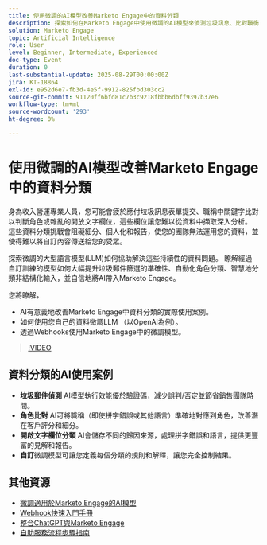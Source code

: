 ```yaml
---
title: 使用微調的AI模型改善Marketo Engage中的資料分類
description: 探索如何在Marketo Engage中使用微調的AI模型來偵測垃圾訊息、比對職銜與角色，以及使用Webhook分類開啟的文字欄位。
solution: Marketo Engage
topic: Artificial Intelligence
role: User
level: Beginner, Intermediate, Experienced
doc-type: Event
duration: 0
last-substantial-update: 2025-08-29T00:00:00Z
jira: KT-18864
exl-id: e952d6e7-fb3d-4e5f-9912-825fbd303cc2
source-git-commit: 91120ff6bfd81c7b3c9218fbbb6dbff9397b37e6
workflow-type: tm+mt
source-wordcount: '293'
ht-degree: 0%

---
```


# 使用微調的AI模型改善Marketo Engage中的資料分類

身為收入營運專業人員，您可能會疲於應付垃圾訊息表單提交、職稱中關鍵字比對以判斷角色或雜亂的開放文字欄位，這些欄位讓您難以從資料中擷取深入分析。 這些資料分類挑戰會阻礙細分、個人化和報告，使您的團隊無法運用您的資料，並使得難以將自訂內容傳送給您的受眾。

探索微調的大型語言模型(LLM)如何協助解決這些持續性的資料問題。 瞭解經過自訂訓練的模型如何大幅提升垃圾郵件篩選的準確性、自動化角色分類、智慧地分類非結構化輸入，並自信地將AI帶入Marketo Engage。

您將瞭解，

* AI有意義地改善Marketo Engage中資料分類的實際使用案例。
* 如何使用您自己的資料微調LLM （以OpenAI為例）。
* 透過Webhooks使用Marketo Engage中的微調模型。

>[!VIDEO](https://video.tv.adobe.com/v/3471388/?learn=on&enablevpops)

## 資料分類的AI使用案例

* **垃圾郵件偵測** AI模型執行效能優於驗證碼，減少誤判/否定並節省銷售團隊時間。
* **角色比對** AI可將職稱（即使拼字錯誤或其他語言）準確地對應到角色，改善潛在客戶評分和細分。
* **開啟文字欄位分類** AI會儲存不同的歸因來源，處理拼字錯誤和語言，提供更豐富的見解和報告。
* **自訂**&#x200B;微調模型可讓您定義每個分類的規則和解釋，讓您完全控制結果。


## 其他資源

* [微調適用於Marketo Engage的AI模型](https://nation.marketo.com/t5/champion-program-blogs/fine-tuned-ai-models-for-marketo/ba-p/357019)
* [Webhook快速入門手冊](https://nation.marketo.com/t5/champion-program-blogs/webhook-quick-start-guide/ba-p/345717#M2640)
* [整合ChatGPT與Marketo Engage](https://nation.marketo.com/t5/champion-program-blogs/integrating-chatgpt-with-marketo/ba-p/346886)
* [自助服務流程步驟指南](https://nation.marketo.com/t5/champion-program-blogs/self-service-flow-steps-guide/ba-p/357008)
